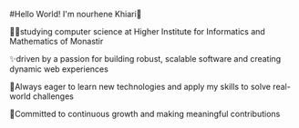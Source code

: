   #Hello World! I'm nourhene Khiari👋 

👩‍💻studying computer science at Higher Institute for Informatics and Mathematics of Monastir

✨driven by a passion for building robust, scalable software and creating dynamic web experiences

📖Always eager to learn new technologies and apply my skills to solve real-world challenges

🚀Committed to continuous growth and making meaningful contributions
